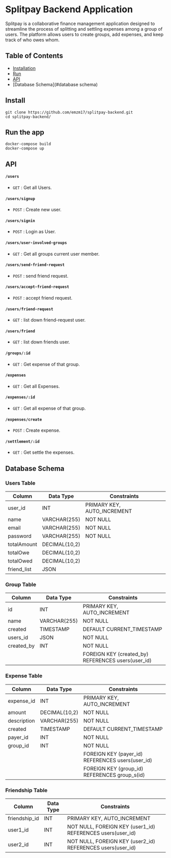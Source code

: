 # Splitpay Backend Application
Splitpay is a collaborative finance management application designed to streamline the process of splitting and settling expenses among a group of users. The platform allows users to create groups, add expenses, and keep track of who owes whom.


## Table of Contents

- [Installation](#installation)
- [Run](#run)
- [API](#api)
- [Database Schema](#database schema)


## Install

    git clone https://github.com/emzm17/splitpay-backend.git
    cd splitpay-backend/

## Run the app


    docker-compose build
    docker-compose up

    
    
## API

#### `/users`
* `GET` : Get all Users.
#### `/users/signup`
* `POST` : Create new user.
#### `/users/signin`
* `POST` : Login as User.
#### `/users/user-involved-groups`
* `GET` : Get all groups current user member.
#### `/users/send-friend-request`
* `POST` : send friend request.
#### `/users/accept-friend-request`
* `POST` : accept friend request.
#### `/users/friend-request`
* `GET` : list down friend-request user.
#### `/users/friend`
* `GET` : list down friends user. 
#### `/groups/:id`
* `GET` : Get expense of that group.
#### `/expenses`
* `GET` : Get all Expenses.
#### `/expenses/:id`
* `GET` : Get all expense of that group.
#### `/expenses/create`
* `POST` : Create expense.
#### `/settlement/:id`
* `GET` : Get settle the expenses.

## Database Schema 
   
    
### Users Table
| Column        | Data Type         | Constraints          |
|---------------|-------------------|----------------------|
| user_id       | INT               | PRIMARY KEY, AUTO_INCREMENT |
| name          | VARCHAR(255)      | NOT NULL             |
| email         | VARCHAR(255)      | NOT NULL             |
| password      | VARCHAR(255)      | NOT NULL             |
| totalAmount   | DECIMAL(10,2)     |                      |
| totalOwe      | DECIMAL(10,2)     |                      |
| totalOwed     | DECIMAL(10,2)     |                      |
| friend_list   | JSON              |                      |

### Group Table
| Column        | Data Type         | Constraints                        |
|---------------|-------------------|------------------------------------|
| id            | INT               | PRIMARY KEY, AUTO_INCREMENT         |
| name          | VARCHAR(255)      | NOT NULL                           |
| created       | TIMESTAMP         | DEFAULT CURRENT_TIMESTAMP          |
| users_id      | JSON              | NOT NULL                           |
| created_by    | INT               | NOT NULL                           |
|               |                   | FOREIGN KEY (created_by) REFERENCES users(user_id) |

### Expense Table
| Column        | Data Type         | Constraints                                    |
|---------------|-------------------|------------------------------------------------|
| expense_id    | INT               | PRIMARY KEY, AUTO_INCREMENT                   |
| amount        | DECIMAL(10,2)     | NOT NULL                                       |
| description   | VARCHAR(255)      | NOT NULL                                       |
| created       | TIMESTAMP         | DEFAULT CURRENT_TIMESTAMP                    |
| payer_id      | INT               | NOT NULL                                       |
| group_id      | INT               | NOT NULL                                       |
|               |                   | FOREIGN KEY (payer_id) REFERENCES users(user_id) |
|               |                   | FOREIGN KEY (group_id) REFERENCES group_s(id)  |

### Friendship Table
| Column          | Data Type | Constraints                                  |
|-----------------|-----------|----------------------------------------------|
| friendship_id   | INT       | PRIMARY KEY, AUTO_INCREMENT                 |
| user1_id        | INT       | NOT NULL, FOREIGN KEY (user1_id) REFERENCES users(user_id) |
| user2_id        | INT       | NOT NULL, FOREIGN KEY (user2_id) REFERENCES users(user_id) |


  
  
  
   
   
   
  
  
  
 
 
    




  

